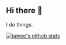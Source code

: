## Hi there 👋
I do things.

[![jawee's github stats](https://github-readme-stats.vercel.app/api?username=jawee&count_private=false&show_icons=true)](https://github.com/jawee)

<!--
**jawee/jawee** is a ✨ _special_ ✨ repository because its `README.md` (this file) appears on your GitHub profile.

Here are some ideas to get you started:

- 🔭 I’m currently working on ...
- 🌱 I’m currently learning ...
- 👯 I’m looking to collaborate on ...
- 🤔 I’m looking for help with ...
- 💬 Ask me about ...
- 📫 How to reach me: ...
- 😄 Pronouns: ...
- ⚡ Fun fact: ...
-->
